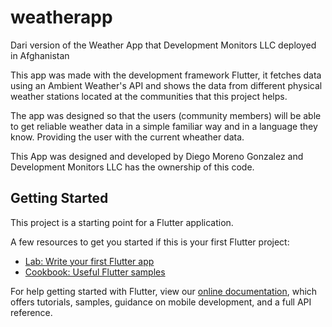 # weatherapp

Dari version of the Weather App that Development Monitors LLC deployed in Afghanistan

This app was made with the development framework Flutter, it fetches data using an Ambient Weather's API and shows the data from different physical weather stations located at the communities that this project helps.

The app was designed so that the users (community members) will be able to get reliable weather data in a simple familiar way and in a language they know. Providing the user with the current wheather data.

This App was designed and developed by Diego Moreno Gonzalez and Development Monitors LLC has the ownership of this code.

## Getting Started

This project is a starting point for a Flutter application.

A few resources to get you started if this is your first Flutter project:

- [Lab: Write your first Flutter app](https://flutter.dev/docs/get-started/codelab)
- [Cookbook: Useful Flutter samples](https://flutter.dev/docs/cookbook)

For help getting started with Flutter, view our
[online documentation](https://flutter.dev/docs), which offers tutorials,
samples, guidance on mobile development, and a full API reference.
